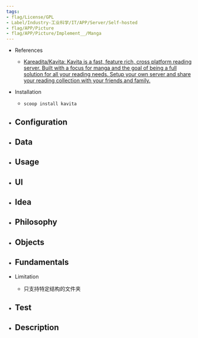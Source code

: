 ```yaml
---
tags:
- flag/License/GPL
- Label/Industry-工业科学/IT/APP/Server/Self-hosted
- flag/APP/Picture
- flag/APP/Picture/Implement__/Manga
---
```


- References
    - [Kareadita/Kavita: Kavita is a fast, feature rich, cross platform reading server. Built with a focus for manga and the goal of being a full solution for all your reading needs. Setup your own server and share your reading collection with your friends and family.](https://github.com/Kareadita/Kavita)

- Installation
    - `scoop install kavita`

- Configuration
    - 

- Data
    - 

- Usage
    - 

- UI
    - 

- Idea
    - 

- Philosophy
    - 

- Objects
    - 

- Fundamentals
    - 

- Limitation
    - 只支持特定结构的文件夹

- Test
    - 

- Description
    - 

